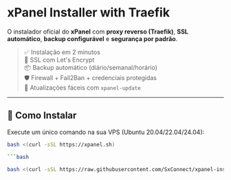 # xPanel Installer with Traefik

O instalador oficial do **xPanel** com **proxy reverso (Traefik)**, **SSL automático**, **backup configurável** e **segurança por padrão**.

> ✅ Instalação em 2 minutos  
> 🔐 SSL com Let's Encrypt  
> 📦 Backup automático (diário/semanal/horário)  
> 🛡️ Firewall + Fail2Ban + credenciais protegidas  
> 🔄 Atualizações fáceis com `xpanel-update`  

---

## 🚀 Como Instalar

Execute um único comando na sua VPS (Ubuntu 20.04/22.04/24.04):

```bash
bash <(curl -sSL https://xpanel.sh)

```bash

bash <(curl -sSL https://raw.githubusercontent.com/SxConnect/xpanel-installer/main/utils/install.sh)
